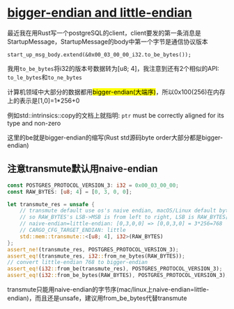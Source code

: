 # [bigger-endian and little-endian](/2020/10/little_endian_big_endian_byte_order.md)

最近我在用Rust写一个postgreSQL的client，client要发的第一条消息是StartupMessage，StartupMessage的body中第一个字节是通信协议版本

`start_up_msg_body.extend(&0x00_03_00_00_i32.to_be_bytes());`

我用`to_be_bytes`将i32的版本号数据转为[u8; 4]，我注意到还有2个相似的API: `to_le_bytes`和`to_ne_bytes`

计算机领域中大部分的数据都用<mark>bigger-endian(大端序)</mark>，所以0x100(256)在内存上的表示是\[1,0]=1*256+0

例如std::intrinsics::copy的文档上就指明: `ptr` must be correctly aligned for its type and non-zero

这里的be就是bigger-endian的缩写(Rust std源码byte order大部分都是bigger-endian)

## 注意transmute默认用naive-endian

```rust
const POSTGRES_PROTOCOL_VERSION_3: i32 = 0x00_03_00_00;
const RAW_BYTES: [u8; 4] = [0, 3, 0, 0];

let transmute_res = unsafe {
    // transmute default use os's naive endian, macOS/Linux default byte order is little-endian(LSB first, 小端序), LSB: Least Significant Bit
    // so RAW_BYTES's LSB->MSB is from left to right, LSB is RAW_BYTES[3]
    // naive-endian=little-endian: [0,3,0,0] => [0,0,3,0] = 3*256=768
    // CARGO_CFG_TARGET_ENDIAN: little
    std::mem::transmute::<[u8; 4], i32>(RAW_BYTES)
};
assert_ne!(transmute_res, POSTGRES_PROTOCOL_VERSION_3);
assert_eq!(transmute_res, i32::from_ne_bytes(RAW_BYTES));
// convert little-endian 768 to bigger-endian
assert_eq!(i32::from_be(transmute_res), POSTGRES_PROTOCOL_VERSION_3);
assert_eq!(i32::from_be_bytes(RAW_BYTES), POSTGRES_PROTOCOL_VERSION_3);
```

transmute只能用naive-endian的字节序(mac/linux上naive-endian=little-endian)，而且还是unsafe，建议用from_be_bytes代替transmute
